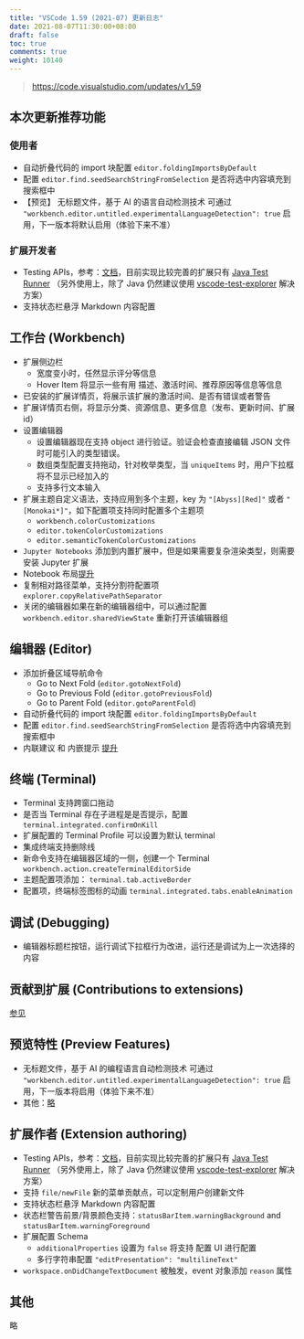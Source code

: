 ```yaml
---
title: "VSCode 1.59 (2021-07) 更新日志"
date: 2021-08-07T11:30:00+08:00
draft: false
toc: true
comments: true
weight: 10140
---
```


> https://code.visualstudio.com/updates/v1_59

## 本次更新推荐功能

### 使用者

* 自动折叠代码的 import 块配置 `editor.foldingImportsByDefault`
* 配置 `editor.find.seedSearchStringFromSelection` 是否将选中内容填充到搜索框中
* 【预览】 无标题文件，基于 AI 的语言自动检测技术 可通过 `"workbench.editor.untitled.experimentalLanguageDetection": true` 启用，下一版本将默认启用（体验下来不准）

### 扩展开发者

* Testing APIs，参考：[文档](https://code.visualstudio.com/api/extension-guides/testing)，目前实现比较完善的扩展只有 [Java Test Runner](https://marketplace.visualstudio.com/items?itemName=vscjava.vscode-java-test) （另外使用上，除了 Java 仍然建议使用 [vscode-test-explorer](https://marketplace.visualstudio.com/items?itemName=hbenl.vscode-test-explorer) 解决方案）
* 支持状态栏悬浮 Markdown 内容配置

## 工作台 (Workbench)

* 扩展侧边栏
    * 宽度变小时，任然显示评分等信息
    * Hover Item 将显示一些有用 描述、激活时间、推荐原因等信息等信息
* 已安装的扩展详情页，将展示该扩展的激活时间、是否有错误或者警告
* 扩展详情页右侧，将显示分类、资源信息、更多信息（发布、更新时间、扩展 id）
* 设置编辑器
    * 设置编辑器现在支持 object 进行验证。验证会检查直接编辑 JSON 文件时可能引入的类型错误。
    * 数组类型配置支持拖动，针对枚举类型，当 `uniqueItems` 时，用户下拉框将不显示已经加入的
    * 支持多行文本输入
* 扩展主题自定义语法，支持应用到多个主题，key 为 `"[Abyss][Red]"` 或者 `"[Monokai*]"`，如下配置项支持同时配置多个主题项
    * `workbench.colorCustomizations`
    * `editor.tokenColorCustomizations`
    * `editor.semanticTokenColorCustomizations`
* `Jupyter Notebooks` 添加到内置扩展中，但是如果需要复杂渲染类型，则需要安装 Jupyter 扩展
* Notebook 布局[提升](https://code.visualstudio.com/updates/v1_59#_notebook-layout-improvements)
* 复制相对路径菜单，支持分割符配置项 `explorer.copyRelativePathSeparator`
* 关闭的编辑器如果在新的编辑器组中，可以通过配置 `workbench.editor.sharedViewState` 重新打开该编辑器组

## 编辑器 (Editor)

* 添加折叠区域导航命令
    * Go to Next Fold (`editor.gotoNextFold`)
    * Go to Previous Fold (`editor.gotoPreviousFold`)
    * Go to Parent Fold (`editor.gotoParentFold`)
* 自动折叠代码的 import 块配置 `editor.foldingImportsByDefault`
* 配置 `editor.find.seedSearchStringFromSelection` 是否将选中内容填充到搜索框中
* 内联建议 和 内嵌提示 [提升](https://code.visualstudio.com/updates/v1_59#_inline-suggestions-improvements)

## 终端 (Terminal)

* Terminal 支持跨窗口拖动
* 是否当 Terminal 存在子进程是是否提示，配置 `terminal.integrated.confirmOnKill`
* 扩展配置的 Terminal Profile 可以设置为默认 terminal
* 集成终端支持删除线
* 新命令支持在编辑器区域的一侧，创建一个 Terminal `workbench.action.createTerminalEditorSide`
* 主题配置项添加： `terminal.tab.activeBorder`
* 配置项，终端标签图标的动画 `terminal.integrated.tabs.enableAnimation`

## 调试 (Debugging)

* 编辑器标题栏按钮，运行调试下拉框行为改进，运行还是调试为上一次选择的内容

## 贡献到扩展 (Contributions to extensions)

[参见](https://code.visualstudio.com/updates/v1_59#_contributions-to-extensions)

## 预览特性 (Preview Features)

* 无标题文件，基于 AI 的编程语言自动检测技术 可通过 `"workbench.editor.untitled.experimentalLanguageDetection": true` 启用，下一版本将启用（体验下来不准）
* 其他：[略](https://code.visualstudio.com/updates/v1_59#_typescript-44)

## 扩展作者 (Extension authoring)

* Testing APIs，参考：[文档](https://code.visualstudio.com/api/extension-guides/testing)，目前实现比较完善的扩展只有 [Java Test Runner](https://marketplace.visualstudio.com/items?itemName=vscjava.vscode-java-test) （另外使用上，除了 Java 仍然建议使用 [vscode-test-explorer](https://marketplace.visualstudio.com/items?itemName=hbenl.vscode-test-explorer) 解决方案）
* 支持 `file/newFile` 新的菜单贡献点，可以定制用户创建新文件
* 支持状态栏悬浮 Markdown 内容配置
* 状态栏警告前景/背景颜色支持：`statusBarItem.warningBackground` and `statusBarItem.warningForeground`
* 扩展配置 Schema
    * `additionalProperties` 设置为 `false` 将支持 配置 UI 进行配置
    * 多行字符串配置 `"editPresentation": "multilineText"`
* `workspace.onDidChangeTextDocument` 被触发，event 对象添加 `reason` 属性

## 其他

略
